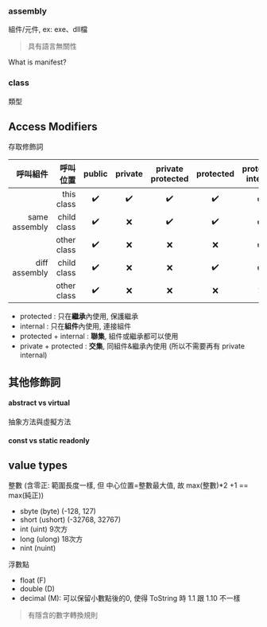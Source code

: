 

### assembly
組件/元件, ex: exe、dll檔
> 具有語言無關性

What is manifest?

### class
類型

## Access Modifiers
存取修飾詞

|   呼叫組件     |   呼叫位置   | public | private | private protected | protected | protected internal | internal |
| -------------:| -----------:|:-------:|:-------:|:----------------:|:----------:|:------------------:|:--------:|
|               | this class  |:heavy_check_mark:|:heavy_check_mark:|:heavy_check_mark:|:heavy_check_mark:|:heavy_check_mark:|:heavy_check_mark:|
| same assembly | child class |:heavy_check_mark:|:x:|:heavy_check_mark:|:heavy_check_mark:|:heavy_check_mark:|:heavy_check_mark:|
|               | other class |:heavy_check_mark:|:x:|:x:|:x:|:heavy_check_mark:|:heavy_check_mark:|
| diff assembly | child class |:heavy_check_mark:|:x:|:x:|:heavy_check_mark:|:heavy_check_mark:|:x:|
|               | other class |:heavy_check_mark:|:x:|:x:|:x:|:x:|:x:|

+ protected : 只在**繼承**內使用, 保護繼承
+ internal : 只在**組件**內使用, 連接組件
+ protected + internal : **聯集**, 組件或繼承都可以使用
+ private + protected : **交集**, 同組件&繼承內使用 (所以不需要再有 private internal)

## 其他修飾詞

#### abstract vs virtual
抽象方法與虛擬方法

#### const vs static readonly


## value types

整數 (含零正: 範圍長度一樣, 但 中心位置=整數最大值, 故 max(整數)\*2 +1 == max(純正))
+ sbyte (byte) (-128, 127)
+ short (ushort) (-32768, 32767)
+ int	(uint) 9次方
+ long (ulong) 18次方
+ nint (nuint)

浮數點
+ float (F)
+ double (D)
+ decimal (M): 可以保留小數點後的0, 使得 ToString 時 1.1 跟 1.10 不一樣

> 有隱含的數字轉換規則


